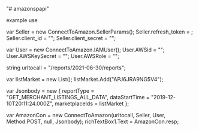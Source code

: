"# amazonspapi" 

example use


var Seller = new ConnectToAmazon.SellerParams();
Seller.refresh_token = ;
Seller.client_id = "";
Seller.client_secret = "";

var User = new ConnectToAmazon.IAMUser();
User.AWSid = "";
User.AWSKeySecret = "";
User.AWSRole = "";

string urltocall  = "/reports/2021-06-30/reports";

var listMarket = new List<String>();
listMarket.Add("APJ6JRA9NG5V4");
  
var Jsonbody = new
{
    reportType = "GET_MERCHANT_LISTINGS_ALL_DATA",
    dataStartTime = "2019-12-10T20:11:24.000Z",
    marketplaceIds = listMarket
};

var AmazonCon = new ConnectToAmazon(urltocall, Seller, User, Method.POST, null, Jsonbody);
richTextBox1.Text = AmazonCon.resp;
